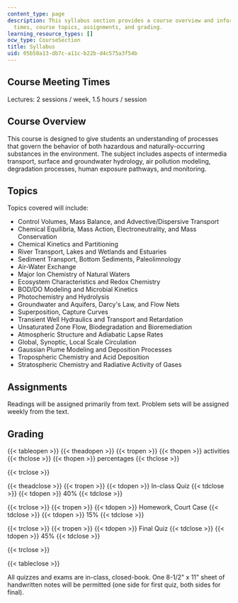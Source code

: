 ```yaml
---
content_type: page
description: This syllabus section provides a course overview and information on meeting
  times, course topics, assignments, and grading.
learning_resource_types: []
ocw_type: CourseSection
title: Syllabus
uid: 05b58a13-db7c-a11c-b22b-d4c575a3f54b
---
```


Course Meeting Times
--------------------

Lectures: 2 sessions / week, 1.5 hours / session

Course Overview
---------------

This course is designed to give students an understanding of processes that govern the behavior of both hazardous and naturally-occurring substances in the environment. The subject includes aspects of intermedia transport, surface and groundwater hydrology, air pollution modeling, degradation processes, human exposure pathways, and monitoring.

Topics
------

Topics covered will include:

*   Control Volumes, Mass Balance, and Advective/Dispersive Transport
*   Chemical Equilibria, Mass Action, Electroneutrality, and Mass Conservation
*   Chemical Kinetics and Partitioning
*   River Transport, Lakes and Wetlands and Estuaries
*   Sediment Transport, Bottom Sediments, Paleolimnology
*   Air-Water Exchange
*   Major Ion Chemistry of Natural Waters
*   Ecosystem Characteristics and Redox Chemistry
*   BOD/DO Modeling and Microbial Kinetics
*   Photochemistry and Hydrolysis
*   Groundwater and Aquifers, Darcy's Law, and Flow Nets
*   Superposition, Capture Curves
*   Transient Well Hydraulics and Transport and Retardation
*   Unsaturated Zone Flow, Biodegradation and Bioremediation
*   Atmospheric Structure and Adiabatic Lapse Rates
*   Global, Synoptic, Local Scale Circulation
*   Gaussian Plume Modeling and Deposition Processes
*   Tropospheric Chemistry and Acid Deposition
*   Stratospheric Chemistry and Radiative Activity of Gases

Assignments
-----------

Readings will be assigned primarily from text. Problem sets will be assigned weekly from the text.

Grading
-------

{{< tableopen >}}
{{< theadopen >}}
{{< tropen >}}
{{< thopen >}}
activities
{{< thclose >}}
{{< thopen >}}
percentages
{{< thclose >}}

{{< trclose >}}

{{< theadclose >}}
{{< tropen >}}
{{< tdopen >}}
In-class Quiz
{{< tdclose >}}
{{< tdopen >}}
40%
{{< tdclose >}}

{{< trclose >}}
{{< tropen >}}
{{< tdopen >}}
Homework, Court Case
{{< tdclose >}}
{{< tdopen >}}
15%
{{< tdclose >}}

{{< trclose >}}
{{< tropen >}}
{{< tdopen >}}
Final Quiz
{{< tdclose >}}
{{< tdopen >}}
45%
{{< tdclose >}}

{{< trclose >}}

{{< tableclose >}}

All quizzes and exams are in-class, closed-book. One 8-1/2" x 11" sheet of handwritten notes will be permitted (one side for first quiz, both sides for final).